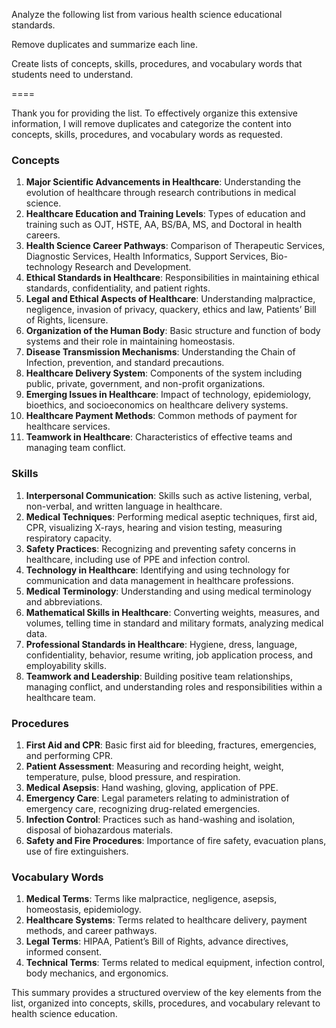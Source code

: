 Analyze the following list from various health science educational standards.

Remove duplicates and summarize each line.

Create lists of concepts, skills, procedures, and vocabulary words that students need to understand.

====


Thank you for providing the list. To effectively organize this extensive information, I will remove duplicates and categorize the content into concepts, skills, procedures, and vocabulary words as requested.

### Concepts
1. **Major Scientific Advancements in Healthcare**: Understanding the evolution of healthcare through research contributions in medical science.
2. **Healthcare Education and Training Levels**: Types of education and training such as OJT, HSTE, AA, BS/BA, MS, and Doctoral in health careers.
3. **Health Science Career Pathways**: Comparison of Therapeutic Services, Diagnostic Services, Health Informatics, Support Services, Bio-technology Research and Development.
4. **Ethical Standards in Healthcare**: Responsibilities in maintaining ethical standards, confidentiality, and patient rights.
5. **Legal and Ethical Aspects of Healthcare**: Understanding malpractice, negligence, invasion of privacy, quackery, ethics and law, Patients’ Bill of Rights, licensure.
6. **Organization of the Human Body**: Basic structure and function of body systems and their role in maintaining homeostasis.
7. **Disease Transmission Mechanisms**: Understanding the Chain of Infection, prevention, and standard precautions.
8. **Healthcare Delivery System**: Components of the system including public, private, government, and non-profit organizations.
9. **Emerging Issues in Healthcare**: Impact of technology, epidemiology, bioethics, and socioeconomics on healthcare delivery systems.
10. **Healthcare Payment Methods**: Common methods of payment for healthcare services.
11. **Teamwork in Healthcare**: Characteristics of effective teams and managing team conflict.

### Skills
1. **Interpersonal Communication**: Skills such as active listening, verbal, non-verbal, and written language in healthcare.
2. **Medical Techniques**: Performing medical aseptic techniques, first aid, CPR, visualizing X-rays, hearing and vision testing, measuring respiratory capacity.
3. **Safety Practices**: Recognizing and preventing safety concerns in healthcare, including use of PPE and infection control.
4. **Technology in Healthcare**: Identifying and using technology for communication and data management in healthcare professions.
5. **Medical Terminology**: Understanding and using medical terminology and abbreviations.
6. **Mathematical Skills in Healthcare**: Converting weights, measures, and volumes, telling time in standard and military formats, analyzing medical data.
7. **Professional Standards in Healthcare**: Hygiene, dress, language, confidentiality, behavior, resume writing, job application process, and employability skills.
8. **Teamwork and Leadership**: Building positive team relationships, managing conflict, and understanding roles and responsibilities within a healthcare team.

### Procedures
1. **First Aid and CPR**: Basic first aid for bleeding, fractures, emergencies, and performing CPR.
2. **Patient Assessment**: Measuring and recording height, weight, temperature, pulse, blood pressure, and respiration.
3. **Medical Asepsis**: Hand washing, gloving, application of PPE.
4. **Emergency Care**: Legal parameters relating to administration of emergency care, recognizing drug-related emergencies.
5. **Infection Control**: Practices such as hand-washing and isolation, disposal of biohazardous materials.
6. **Safety and Fire Procedures**: Importance of fire safety, evacuation plans, use of fire extinguishers.

### Vocabulary Words
1. **Medical Terms**: Terms like malpractice, negligence, asepsis, homeostasis, epidemiology.
2. **Healthcare Systems**: Terms related to healthcare delivery, payment methods, and career pathways.
3. **Legal Terms**: HIPAA, Patient’s Bill of Rights, advance directives, informed consent.
4. **Technical Terms**: Terms related to medical equipment, infection control, body mechanics, and ergonomics.

This summary provides a structured overview of the key elements from the list, organized into concepts, skills, procedures, and vocabulary relevant to health science education.